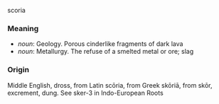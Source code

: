scoria
### Meaning
+ _noun_: Geology. Porous cinderlike fragments of dark lava
+ _noun_: Metallurgy. The refuse of a smelted metal or ore; slag

### Origin

Middle English, dross, from Latin scōria, from Greek skōriā, from skōr, excrement, dung. See sker-3 in Indo-European Roots
